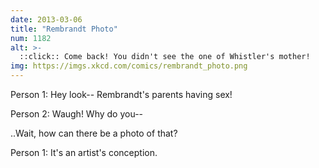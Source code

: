 ```yaml
---
date: 2013-03-06
title: "Rembrandt Photo"
num: 1182
alt: >-
  ::click:: Come back! You didn't see the one of Whistler's mother!
img: https://imgs.xkcd.com/comics/rembrandt_photo.png
---
```

Person 1: Hey look-- Rembrandt's parents having sex!

Person 2: Waugh! Why do you--

..Wait, how can there be a photo of that?

Person 1: It's an artist's conception.

